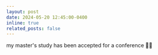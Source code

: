 ```yaml
---
layout: post
date: 2024-05-20 12:45:00-0400
inline: true
related_posts: false
---
```


my master's study has been accepted for a conference 👍🏻
